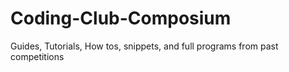 # Coding-Club-Composium
Guides, Tutorials, How tos, snippets, and full programs from past competitions

